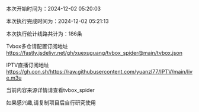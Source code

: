 
本次开始时间为：2024-12-02 05:20:03

本次执行完成时间为：2024-12-02 05:21:13

本次执行统计线路共计为：186条

Tvbox多仓请配置订阅地址 https://fastly.jsdelivr.net/gh/xuexuguang/tvbox_spider@main/tvbox.json

IPTV直播订阅地址 https://gh.con.sh/https://raw.githubusercontent.com/yuanzl77/IPTV/main/live.m3u

当前内容来源详情请查看tvbox_spider

如果感兴趣,请复制项目后自行研究使用
